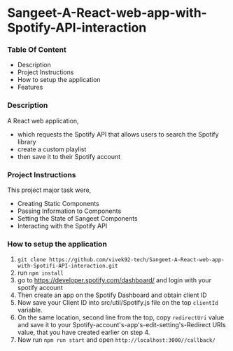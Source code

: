 # Sangeet-A-React-web-app-with-Spotify-API-interaction

### Table Of Content

 * Description
 * Project Instructions
 * How to setup the application
 * Features



### Description
A React web application,
 * which requests the Spotify API that allows users to search the Spotify library
 * create a custom playlist
 * then save it to their Spotify account
 
 ### Project Instructions
 This project major task were,
 * Creating Static Components
 * Passing Information to Components
 * Setting the State of Sangeet Components
 * Interacting with the Spotify API
 
 ### How to setup the application
 1. `git clone https://github.com/vivek92-tech/Sangeet-A-React-web-app-with-Spotifi-API-interaction.git`
 2. run `npm install`
 3. go to https://developer.spotify.com/dashboard/ and login with your spotify account 
 4. Then create an app on the Spotify Dashboard and obtain client ID
 5.  Now save your Client ID into src/util/Spotify.js file on the top `clientId` variable.
 6.  On the same location, second line from the top, copy `redirectUri` value and save it to your Spotify-account's-app's-edit-setting's-Redirect URIs value, that you have created earlier on step 4.
 7. Now run `npm run start` and open `http://localhost:3000//callback/`
 
  
 
 
 
 
